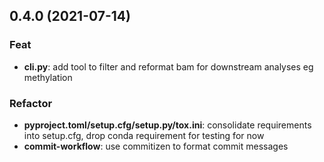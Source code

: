 ## 0.4.0 (2021-07-14)

### Feat

-   **cli.py**: add tool to filter and reformat bam for downstream analyses eg methylation

### Refactor

-   **pyproject.toml/setup.cfg/setup.py/tox.ini**: consolidate requirements into setup.cfg, drop conda requirement for testing for now
-   **commit-workflow**: use commitizen to format commit messages
